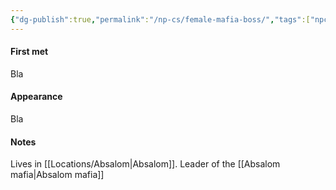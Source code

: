```yaml
---
{"dg-publish":true,"permalink":"/np-cs/female-mafia-boss/","tags":["npc"],"noteIcon":"npc"}
---
```


#### First met
Bla
#### Appearance
Bla
#### Notes
Lives in [[Locations/Absalom\|Absalom]]. Leader of the [[Absalom mafia\|Absalom mafia]]